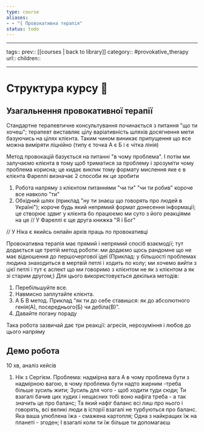 ```yaml
---
type: course
aliases: 
- - "{ Провокативна терапія"
status: todo
---
```


---
tags::
prev:: [[courses | back to library]]
category:: #provokative_therapy
url::
children::

---


# Структура курсу 🧾

## Узагальнення провокативної терапії

Стандартне терапевтичне консультування починається з питання "що ти хочеш"; терапевт виставляє цілу варіативність шляхів досягнення мети базуючись на цілях клієнта. 
Таким чином виникає припущення що все можна виміряти ліцнійно (типу є точка А є Б і є чітка лінія)

Метод провокацій базується на питанні "в чому проблема". І потім ми залучаємо клієнта в тому щоб триматися за проблему і зрозуміти чому проблема корисна; це кидає виклик тому формату мислення яке є в клієнта
Фареллі визначає 2 способи як це зробити
1. Робота напряму з клієнтом питаннями "чи ти" "чи ти робив" короче все навколо "ти"
2. Обхідний шлях (приклад "ну ти знаєш що говорять про людей в Україні"); короче будь який непрямий формат донесення інформації; це створює здвиг у клієнта бо працюємо ми суто з його реакціями на це
// У Фареллі є ще друга книжка "Я і Бог"

// У Ніка є якийсь онлайн архів праць по провокативці

Провокативна терапія має прямий і непрямий спосіб взаємодії; тут додається ще третій метод роботи: ми додаємо щось рандомне що не має відношення до першочергової ідеї (Приклад: у більшості проблемах людина знаходиться в мертвій петлі і ходить по колу; ми хочемо вийти з цієї петлі і тут є аспект що ми говоримо з клієнтом не як з клієнтом а як зі старим другом;)
Для цього використовується декілька методів:
1. Перебільшуйте все. 
2. Навмисно заплутайте клієнта.
3. А Б В метод. Приклад "як ти до себе ставишся: як до абсолютного генія(А), посереднього(Б) чи дебіла(В)". 
4. Давайте погану пораду

Така робота зазвичай дає три реакції: агресія, нерозуміння і любов до цього напряму
## Демо робота

10 хв, аналіз кейсів
1. Нік з Сергієм. Проблема: надмірна вага
А в чому проблема бути з надмірною вагою, в чому проблема бути надто жирним -треба більше зусиль жити; Зусиль для чого - щоб ходити туди сюди; Ти взагалі бачив цих худих і нещасних тобі воно нафіга треба - а так значить це про баланс; Та який нафіг баланс всі лиш про нього і говорять, всі великі люди в історії взагалі не турбуються про баланс. Яка ваша улюблена їжа - смажена картопля; Одна з найкращих їж на планеті - згоден; І взагалі коли ти їж більше ти допомагаєш 